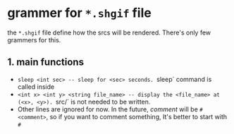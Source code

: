 # grammer for `*.shgif` file

the `*.shgif` file define how the srcs will be rendered.
There's only few grammers for this.

## 1. main functions

  * `sleep <int sec> -- sleep for <sec> seconds. `sleep` command is called inside
  * `<int x> <int y> <string file_name> -- display the <file_name> at (<x>, <y>). `src/` is not needed to be written.
  * Other lines are ignored for now. In the future, *comment* will be `# <comment>`, so if you want to comment something,
    It's better to start with `#`
